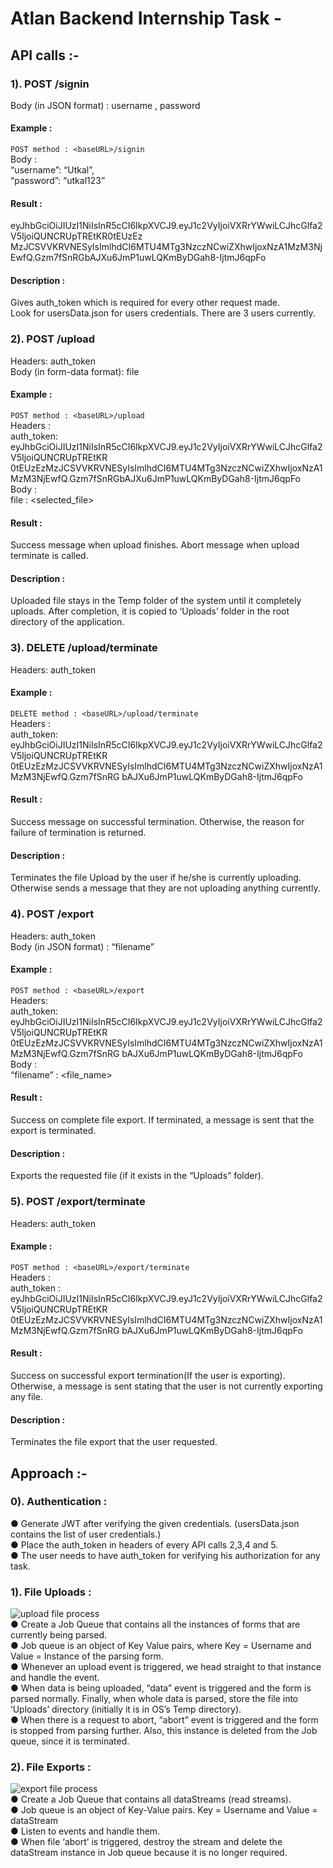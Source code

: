 # Atlan Backend Internship Task -
## API calls :-
### 1). POST /signin
Body (in JSON format) : username , password <br/>
#### Example : <br/>
```POST method : <baseURL>/signin``` <br/>
Body : <br/>
“username”: “Utkal”, <br/>
“password”: “utkal123” <br/>
#### Result : <br/>
eyJhbGciOiJIUzI1NiIsInR5cCI6IkpXVCJ9.eyJ1c2VyIjoiVXRrYWwiLCJhcGlfa2V5IjoiQUNCRUpTREtKR0tEUzEz
MzJCSVVKRVNESyIsImlhdCI6MTU4MTg3NzczNCwiZXhwIjoxNzA1MzM3NjEwfQ.Gzm7fSnRGbAJXu6JmP1uwLQKmByDGah8-IjtmJ6qpFo  <br/>
#### Description : <br/>
Gives auth_token which is required for every other request made. <br/>
Look for usersData.json for users credentials. There are 3 users currently. <br/>
 
### 2). POST /upload
Headers: auth_token <br/>
Body (in form-data format): file <br/>
#### Example : <br/>
```POST method : <baseURL>/upload``` <br/>
Headers : <br/>
auth_token: 
eyJhbGciOiJIUzI1NiIsInR5cCI6IkpXVCJ9.eyJ1c2VyIjoiVXRrYWwiLCJhcGlfa2V5IjoiQUNCRUpTREtKR
0tEUzEzMzJCSVVKRVNESyIsImlhdCI6MTU4MTg3NzczNCwiZXhwIjoxNzA1MzM3NjEwfQ.Gzm7fSnRGbAJXu6JmP1uwLQKmByDGah8-IjtmJ6qpFo <br/>
Body : <br/>
file : <selected_file> <br/>
#### Result : <br/>
Success message when upload finishes. Abort message when upload terminate is called. <br/>
#### Description : <br/>
Uploaded file stays in the Temp folder of the system until it completely 
uploads. After completion, it is copied to ‘Uploads’ folder in the root
directory of the application. <br/>

### 3). DELETE /upload/terminate
Headers: auth_token <br/>
#### Example : <br/>
```DELETE method : <baseURL>/upload/terminate``` <br/>
Headers : <br/>
auth_token:
eyJhbGciOiJIUzI1NiIsInR5cCI6IkpXVCJ9.eyJ1c2VyIjoiVXRrYWwiLCJhcGlfa2V5IjoiQUNCRUpTREtKR
0tEUzEzMzJCSVVKRVNESyIsImlhdCI6MTU4MTg3NzczNCwiZXhwIjoxNzA1MzM3NjEwfQ.Gzm7fSnRG
bAJXu6JmP1uwLQKmByDGah8-IjtmJ6qpFo <br/>
#### Result : <br/>
Success message on successful termination. Otherwise, the reason for
failure of termination is returned. <br/>
#### Description : <br/>
Terminates the file Upload by the user if he/she is currently uploading.
Otherwise sends a message that they are not uploading anything
currently. <br/>

### 4). POST /export
Headers: auth_token <br/>
Body (in JSON format) : “filename” <br/>
#### Example : <br/>
```POST method : <baseURL>/export``` <br/>
Headers: <br/>
auth_token:
eyJhbGciOiJIUzI1NiIsInR5cCI6IkpXVCJ9.eyJ1c2VyIjoiVXRrYWwiLCJhcGlfa2V5IjoiQUNCRUpTREtKR
0tEUzEzMzJCSVVKRVNESyIsImlhdCI6MTU4MTg3NzczNCwiZXhwIjoxNzA1MzM3NjEwfQ.Gzm7fSnRG
bAJXu6JmP1uwLQKmByDGah8-IjtmJ6qpFo <br/>
Body : <br/>
“filename” : <file_name> <br/>
#### Result : <br/>
Success on complete file export. If terminated, a message is sent that the
export is terminated. <br/>
#### Description : <br/>
Exports the requested file (if it exists in the “Uploads” folder). <br/>
### 5). POST /export/terminate
Headers: auth_token <br/>
#### Example : <br/>
```POST method : <baseURL>/export/terminate``` <br/>
Headers : <br/>
auth_token :
eyJhbGciOiJIUzI1NiIsInR5cCI6IkpXVCJ9.eyJ1c2VyIjoiVXRrYWwiLCJhcGlfa2V5IjoiQUNCRUpTREtKR
0tEUzEzMzJCSVVKRVNESyIsImlhdCI6MTU4MTg3NzczNCwiZXhwIjoxNzA1MzM3NjEwfQ.Gzm7fSnRG
bAJXu6JmP1uwLQKmByDGah8-IjtmJ6qpFo <br/>
#### Result : <br/>
Success on successful export termination(If the user is exporting).
Otherwise, a message is sent stating that the user is not currently
exporting any file. <br/>
#### Description : <br/>
Terminates the file export that the user requested. <br/>

## Approach :-

### 0). Authentication :
● Generate JWT after verifying the given credentials.
(usersData.json contains the list of user credentials.) <br/>
● Place the auth_token in headers of every API calls 2,3,4 and 5. <br/>
● The user needs to have auth_token for verifying his authorization for any task. <br/>

### 1). File Uploads :
![upload file process](https://github.com/Utkal97/backend-altan/blob/master/Documentation/file_upload.jpg) <br />
● Create a Job Queue that contains all the instances of forms that are currently being parsed. <br/>
● Job queue is an object of Key Value pairs, where Key = Username and Value = Instance of the parsing form. <br/>
● Whenever an upload event is triggered, we head straight to that instance and handle the event. <br/>
● When data is being uploaded, “data” event is triggered and the
form is parsed normally. Finally, when whole data is parsed, store
the file into ‘Uploads’ directory (initially it is in OS’s Temp directory). <br/>
● When there is a request to abort, “abort” event is triggered and the
form is stopped from parsing further. Also, this instance is deleted
from the Job queue, since it is terminated. <br/>
### 2). File Exports :
![export file process](https://github.com/Utkal97/backend-altan/blob/master/Documentation/file_export.jpg) <br />
● Create a Job Queue that contains all dataStreams (read streams). <br/>
● Job queue is an object of Key-Value pairs. Key = Username and
Value = dataStream <br/>
● Listen to events and handle them. <br/>
● When file ‘abort’ is triggered, destroy the stream and delete the
dataStream instance in Job queue because it is no longer required. <br/>
